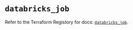 # `databricks_job`

Refer to the Terraform Registory for docs: [`databricks_job`](https://registry.terraform.io/providers/databricks/databricks/1.31.1/docs/resources/job).
